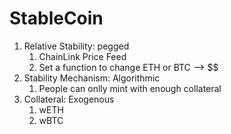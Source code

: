 # StableCoin

1. Relative Stability: pegged
   1. ChainLink Price Feed
   2. Set a function to change ETH or BTC --> $$
2. Stability Mechanism: Algorithmic
   1. People can onlly mint with enough collateral
3. Collateral: Exogenous
   1. wETH
   2. wBTC
